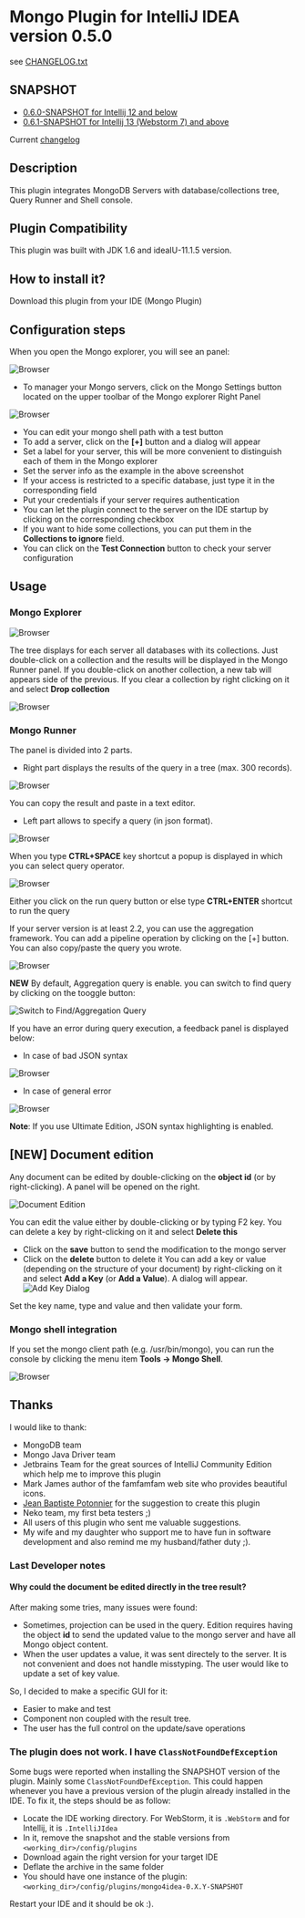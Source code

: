 # Mongo Plugin for IntelliJ IDEA version 0.5.0


see [CHANGELOG.txt](https://github.com/dboissier/mongo4idea/blob/mongo4idea-0.5.0/CHANGELOG.txt)


## SNAPSHOT

* [0.6.0-SNAPSHOT for Intellij 12 and below](https://github.com/dboissier/mongo4idea/blob/master/snapshot/mongo4idea-0.6.0-SNAPSHOT.zip?raw=true)
* [0.6.1-SNAPSHOT for Intellij 13 (Webstorm 7) and above](https://github.com/dboissier/mongo4idea/blob/master/snapshot/mongo4idea-0.6.1-SNAPSHOT.zip?raw=true)


Current [changelog](https://github.com/dboissier/mongo4idea/blob/master/CHANGELOG.txt)

## Description
This plugin integrates MongoDB Servers with database/collections tree,  Query Runner and Shell console.

## Plugin Compatibility
This plugin was built with JDK 1.6 and ideaIU-11.1.5 version.

## How to install it?
Download this plugin from your IDE (Mongo Plugin)

## Configuration steps

When you open the Mongo explorer, you will see an panel:

![Browser](https://github.com/dboissier/mongo4idea/blob/master/doc/mongo4idea-explorerWithoutDB.png?raw=true)

* To manager your Mongo servers, click on the Mongo Settings button located on the upper toolbar of the Mongo explorer Right Panel

![Browser](https://github.com/dboissier/mongo4idea/blob/master/doc/mongo4idea-configuration.png?raw=true)

* You can edit your mongo shell path with a test button
* To add a server, click on the **[+]** button and a dialog will appear
* Set a label for your server, this will be more convenient to distinguish each of them in the Mongo explorer
* Set the server info as the example in the above screenshot
* If your access is restricted to a specific database, just type it in the corresponding field
* Put your credentials if your server requires authentication
* You can let the plugin connect to the server on the IDE startup by clicking on the corresponding checkbox
* If you want to hide some collections, you can put them in the **Collections to ignore** field.
* You can click on the **Test Connection** button to check your server configuration

## Usage

### Mongo Explorer

![Browser](https://github.com/dboissier/mongo4idea/blob/master/doc/mongo4idea-explorerWithDB.png?raw=true)

The tree displays for each server all databases with its collections. Just double-click on a collection and the results will be displayed in the Mongo Runner panel.
If you double-click on another collection, a new tab will appears side of the previous.
If you clear a collection by right clicking on it and select **Drop collection**

![Browser](https://github.com/dboissier/mongo4idea/blob/master/doc/mongo4idea-multipleTab.png?raw=true)

### Mongo Runner
The panel is divided into 2 parts.

* Right part displays the results of the query in a tree (max. 300 records).

![Browser](https://github.com/dboissier/mongo4idea/blob/master/doc/mongo4idea-findAll.png?raw=true)

You can copy the result and paste in a text editor.

* Left part allows to specify a query (in json format).

![Browser](https://github.com/dboissier/mongo4idea/blob/master/doc/mongo4idea-findWithFilter.png?raw=true)

When you type **CTRL+SPACE** key shortcut a popup is displayed in which you can select query operator.

![Browser](https://github.com/dboissier/mongo4idea/blob/master/doc/mongo4idea-operatorPopup.png?raw=true)

Either you click on the run query button or else type **CTRL+ENTER** shortcut to run the query

If your server version is at least 2.2, you can use the aggregation framework. You can add a pipeline operation by clicking on the [+] button.
You can also copy/paste the query you wrote.

![Browser](https://github.com/dboissier/mongo4idea/blob/master/doc/mongo4idea-aggregation.png?raw=true)

**NEW** By default, Aggregation query is enable. you can switch to find query by clicking on the tooggle button:

![Switch to Find/Aggregation Query](https://raw.github.com/dboissier/mongo4idea/master/doc/mongo4idea-switchFindAggregationQuery.png)

If you have an error during query execution, a feedback panel is displayed below:

* In case of bad JSON syntax

![Browser](https://github.com/dboissier/mongo4idea/blob/master/doc/mongo4idea-errorInExecution.png?raw=true)

* In case of general error

![Browser](https://github.com/dboissier/mongo4idea/blob/master/doc/mongo4idea-errorInExecutionCommand.png?raw=true)

**Note**: If you use Ultimate Edition, JSON syntax highlighting is enabled.

## [NEW] Document edition

Any document can be edited by double-clicking on the **object id** (or by right-clicking). A panel will be opened on the right.

![Document Edition](https://github.com/dboissier/mongo4idea/blob/master/doc/mongo4idea-documentEdition.png?raw=true)

You can edit the value either by double-clicking or by typing F2 key.
You can delete a key by right-clicking on it and select **Delete this**
* Click on the **save** button to send the modification to the mongo server
* Click on the **delete** button to delete it
You can add a key or value (depending on the structure of your document) by right-clicking on it and select **Add a Key** (or **Add a Value**). A dialog will appear.
![Add Key Dialog](https://github.com/dboissier/mongo4idea/blob/master/doc/mongo4idea-addKeyDialog.png?raw=true)

Set the key name, type and value and then validate your form.


### Mongo shell integration

If you set the mongo client path (e.g. /usr/bin/mongo), you can run the console by clicking the menu item **Tools -> Mongo Shell**.

![Browser](https://github.com/dboissier/mongo4idea/blob/master/doc/mongo4idea-shell.png?raw=true)


## Thanks

I would like to thank:
* MongoDB team
* Mongo Java Driver team
* Jetbrains Team for the great sources of IntelliJ Community Edition which help me to improve this plugin
* Mark James author of the famfamfam web site who provides beautiful icons.
* [Jean Baptiste Potonnier](https://github.com/JJeeb) for the suggestion to create this plugin
* Neko team, my first beta testers ;)
* All users of this plugin who sent me valuable suggestions.
* My wife and my daughter who support me to have fun in software development and also remind me my husband/father duty ;).


### Last Developer notes


#### Why could the document be edited directly in the tree result?

After making some tries, many issues were found:
* Sometimes, projection can be used in the query. Edition requires having the object **id** to send the updated value to the mongo server and have all Mongo object content.
* When the user updates a value, it was sent directely to the server. It is not convenient and does not handle misstyping. The user would like to update a set of key value.

So, I decided to make a specific GUI for it:
* Easier to make and test
* Component non coupled with the result tree.
* The user has the full control on the update/save operations


### The plugin does not work. I have `ClassNotFoundDefException`

Some bugs were reported when installing the SNAPSHOT version of the plugin. Mainly some `ClassNotFoundDefException`. This could happen whenever you have a previous version of the plugin already installed in the IDE.
To fix it, the steps should be as follow:
* Locate the IDE working directory. For WebStorm, it is `.WebStorm` and for Intellij, it is `.IntelliJIdea`
* In it, remove the snapshot and the stable versions from `<working_dir>/config/plugins`
* Download again the right version for your target IDE
* Deflate the archive in the same folder
* You should have one instance of the plugin: `<working_dir>/config/plugins/mongo4idea-0.X.Y-SNAPSHOT`

Restart your IDE and it should be ok :).
